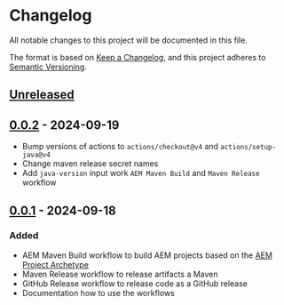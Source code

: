 # Changelog

All notable changes to this project will be documented in this file.

The format is based on [Keep a Changelog](https://keepachangelog.com/en/1.1.0/),
and this project adheres to [Semantic Versioning](https://semver.org/spec/v2.0.0.html).

## [Unreleased]

## [0.0.2] - 2024-09-19

- Bump versions of actions to `actions/checkout@v4` and `actions/setup-java@v4`
- Change maven release secret names
- Add `java-version` input work `AEM Maven Build` and `Maven Release` workflow

## [0.0.1] - 2024-09-18

### Added

- AEM Maven Build workflow to build AEM projects based on the [AEM Project Archetype](https://github.com/adobe/aem-project-archetype)
- Maven Release workflow to release artifacts a Maven
- GitHub Release workflow to release code as a GitHub release
- Documentation how to use the workflows

[unreleased]: https://github.com/orbinson/workflows/compare/0.0.2...HEAD
[0.0.2]: https://github.com/orbinson/workflows/compare/0.0.1...0.0.2
[0.0.1]: https://github.com/orbinson/workflows/compare/e94feb18236bbf5ad86a4d0acfe3c473289fa53d...0.0.1
